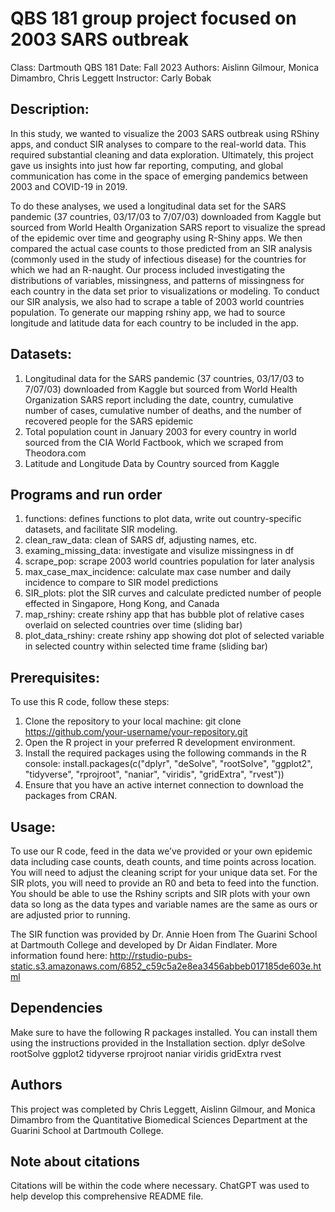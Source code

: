# QBS 181 group project focused on 2003 SARS outbreak

Class: 			Dartmouth QBS 181
Date:			Fall 2023
Authors:		     Aislinn Gilmour, Monica Dimambro, Chris Leggett
Instructor:		Carly Bobak


## Description:
In this study, we wanted to visualize the 2003 SARS outbreak using RShiny apps, and conduct SIR analyses to compare to the real-world data. This required substantial cleaning and data exploration. Ultimately, this project gave us insights into just how far reporting, computing, and global communication has come in the space of emerging pandemics between 2003 and COVID-19 in 2019. 

To do these analyses, we used a longitudinal data set for the SARS pandemic (37 countries, 03/17/03 to 7/07/03) downloaded from Kaggle but sourced from World Health Organization SARS report to visualize the spread of the epidemic over time and geography using R-Shiny apps. We then compared the actual case counts to those predicted from an SIR analysis (commonly used in the study of infectious disease) for the countries for which we had an R-naught. Our process included investigating the distributions of variables, missingness, and patterns of missingness for each country in the data set prior to visualizations or modeling. To conduct our SIR analysis, we also had to scrape a table of 2003 world countries population. To generate our mapping rshiny app, we had to source longitude and latitude data for each country to be included in the app.

## Datasets:
1. Longitudinal data for the SARS pandemic (37 countries, 03/17/03 to 7/07/03) downloaded from Kaggle but sourced from World Health Organization SARS report
including the date, country, cumulative number of cases, cumulative number of deaths, and the number of recovered people for the SARS epidemic
2. Total population count in January 2003 for every country in world sourced from the CIA World Factbook, which we scraped from Theodora.com
3. Latitude and Longitude Data by Country sourced from Kaggle

## Programs and run order
1. functions: defines functions to plot data, write out country-specific datasets, and facilitate SIR modeling.
2. clean_raw_data: clean of SARS df, adjusting names, etc.
3. examing_missing_data: investigate and visulize missingness in df
4. scrape_pop: scrape 2003 world countries population for later analysis
5. max_case_max_incidence: calculate max case number and daily incidence to compare to SIR model predictions
6. SIR_plots: plot the SIR curves and calculate predicted number of people effected in Singapore, Hong Kong, and Canada
7. map_rshiny: create rshiny app that has bubble plot of relative cases overlaid on selected countries over time (sliding bar)
8. plot_data_rshiny: create rshiny app showing dot plot of selected variable in selected country within selected time frame (sliding bar)

## Prerequisites:
To use this R code, follow these steps:
1.	Clone the repository to your local machine:
git clone https://github.com/your-username/your-repository.git
2.	Open the R project in your preferred R development environment.
3.	Install the required packages using the following commands in the R console:
install.packages(c("dplyr", "deSolve", "rootSolve", "ggplot2", "tidyverse", "rprojroot", "naniar", "viridis", "gridExtra", "rvest"))
4.	Ensure that you have an active internet connection to download the packages from CRAN.

## Usage:
To use our R code, feed in the data we’ve provided or your own epidemic data including case counts, death counts, and time points across location. You will need to adjust the cleaning script for your unique data set. For the SIR plots, you will need to provide an R0 and beta to feed into the function. You should be able to use the Rshiny scripts and SIR plots with your own data so long as the data types and variable names are the same as ours or are adjusted prior to running.

The SIR function was provided by Dr. Annie Hoen from The Guarini School at Dartmouth College and developed by Dr Aidan Findlater. More information found here: http://rstudio-pubs-static.s3.amazonaws.com/6852_c59c5a2e8ea3456abbeb017185de603e.html

## Dependencies
Make sure to have the following R packages installed. You can install them using the instructions provided in the Installation section.
dplyr
deSolve
rootSolve
ggplot2
tidyverse
rprojroot
naniar
viridis
gridExtra
rvest

## Authors
This project was completed by Chris Leggett, Aislinn Gilmour, and Monica Dimambro from the Quantitative Biomedical Sciences Department at the Guarini School at Dartmouth College.

## Note about citations
Citations will be within the code where necessary. ChatGPT was used to help develop this comprehensive README file.
